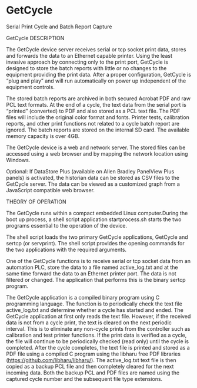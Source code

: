 GetCycle
========

Serial Print Cycle and Batch Report Capture

GetCycle DESCRIPTION

The GetCycle device server receives serial or tcp socket print data, stores and forwards the data to an
Ethernet capable printer. Using the least invasive approach by connecting only to the print port,
GetCycle is designed to store the batch reports with little or no changes to the equipment providing the print data. After a proper configuration, GetCycle is “plug and play” and will run automatically on power up independent of the equipment controls.

The stored batch reports are archived in both secured Acrobat PDF and raw PCL text formats. At the end of a
cycle, the text data from the serial port is “printed” (converted) to PDF and also stored as a PCL
text file. The PDF files will include the original color format and fonts. Printer tests, calibration
reports, and other print functions not related to a cycle batch report are ignored. The batch reports
are stored on the internal SD card. The available memory capacity is over 4GB.

The GetCycle device is a web and network server. The stored files can be accessed using a
web browser and by mapping the network location using Windows.

Optional: If DataStore Plus (available on Allen Bradley PanelView Plus panels) is activated, the
historian data can be stored as CSV files to the GetCycle server. The data can be viewed as a
customized graph from a JavaScript compatible web browser.




THEORY OF OPERATION

The GetCycle runs within a compact embedded Linux computer.During the boot up process, a shell script application startprocess.sh starts the two programs essential to the operation of the device.

The shell script loads the two primary GetCycle applications, GetCycle and sertcp (or servprint). The shell script provides the opening commands for the two applications with the required arguments.

One of the GetCycle functions is to receive serial or tcp socket data from an automation PLC, store the data to a file named active_log.txt and at the same time forward the data to an Ethernet printer port. The data is not filtered or changed. The application that performs this is the binary sertcp program.

The GetCycle application is a compiled binary program using C programming language. The
function is to periodically check the text file active_log.txt and determine whether a cycle has
started and ended. The GetCycle application at first only reads the text file. However, if the
received data is not from a cycle print, the text is cleared on the next periodic interval. This is to
eliminate any non-cycle prints from the controller such as calibration and test printer
functions. If the print data is verified as a cycle, the file will continue to be periodically checked
(read only) until the cycle is completed. After the cycle completes, the text file is printed and
stored as a PDF file using a compiled C program using the libharu free PDF libraries (https://github.com/libharu/libharu/). The active_log.txt text file is then copied as a backup PCL file and then completely cleared for the next incoming data. Both the
backup PCL and PDF files are named using the captured cycle number and the subsequent file
type extensions.




